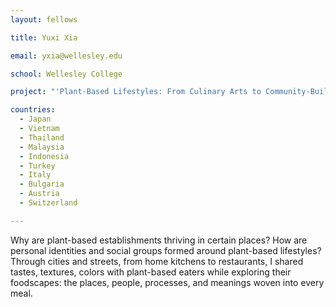 ```yaml
---
layout: fellows

title: Yuxi Xia

email: yxia@wellesley.edu

school: Wellesley College

project: "'Plant-Based Lifestyles: From Culinary Arts to Community-Building'"

countries:
  - Japan
  - Vietnam
  - Thailand
  - Malaysia
  - Indonesia
  - Turkey
  - Italy
  - Bulgaria
  - Austria
  - Switzerland

---
```


Why are plant-based establishments thriving in certain places? How are personal identities and social groups formed around plant-based lifestyles? Through cities and streets, from home kitchens to restaurants, I shared tastes, textures, colors with plant-based eaters while exploring their foodscapes: the places, people, processes, and meanings woven into every meal.
